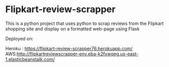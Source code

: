 # Flipkart-review-scrapper
This is a python project that uses python to scrap reviews from the Flipkart shopping site and display on a formatted web-page using Flask

Deployed on:

Heroku : https://flipkart-review-scrapper76.herokuapp.com/
AWS:http://flipkartreviewscrapper-env.eba-k2fxwqeg.us-east-1.elasticbeanstalk.com/
